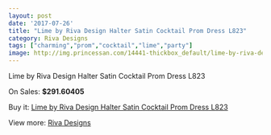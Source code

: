 ```yaml
---
layout: post
date: '2017-07-26'
title: "Lime by Riva Design Halter Satin Cocktail Prom Dress L823"
category: Riva Designs
tags: ["charming","prom","cocktail","lime","party"]
image: http://img.princessan.com/14441-thickbox_default/lime-by-riva-design-halter-satin-cocktail-prom-dress-l823.jpg
---
```

Lime by Riva Design Halter Satin Cocktail Prom Dress L823

On Sales: **$291.60405**
<a href="https://www.princessan.com/en/riva-designs/6763-lime-by-riva-design-halter-satin-cocktail-prom-dress-l823.html"><amp-img layout="responsive" width="600" height="600" src="//img.princessan.com/14441-thickbox_default/lime-by-riva-design-halter-satin-cocktail-prom-dress-l823.jpg" alt="Lime by Riva Design Halter Satin Cocktail Prom Dress L823 0" /></a>
<a href="https://www.princessan.com/en/riva-designs/6763-lime-by-riva-design-halter-satin-cocktail-prom-dress-l823.html"><amp-img layout="responsive" width="600" height="600" src="//img.princessan.com/14442-thickbox_default/lime-by-riva-design-halter-satin-cocktail-prom-dress-l823.jpg" alt="Lime by Riva Design Halter Satin Cocktail Prom Dress L823 1" /></a>

Buy it: [Lime by Riva Design Halter Satin Cocktail Prom Dress L823](https://www.princessan.com/en/riva-designs/6763-lime-by-riva-design-halter-satin-cocktail-prom-dress-l823.html "Lime by Riva Design Halter Satin Cocktail Prom Dress L823")

View more: [Riva Designs](https://www.princessan.com/en/54-riva-designs "Riva Designs")